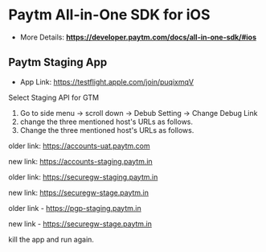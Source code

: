 # Paytm All-in-One SDK for iOS
* More Details: **https://developer.paytm.com/docs/all-in-one-sdk/#ios**

## Paytm Staging App
* App Link: https://testflight.apple.com/join/puqixmqV

Select Staging API for GTM
1. Go to side menu -> scroll down -> Debub Setting -> Change Debug Link
2. change the three mentioned host's URLs as follows.
2. Change the three mentioned host's URLs as follows.

older link: https://accounts-uat.paytm.com

new link:  https://accounts-staging.paytm.in

older link: https://securegw-staging.paytm.in

new link:  https://securegw-stage.paytm.in

older link - https://pgp-staging.paytm.in 

new link - https://securegw-stage.paytm.in

kill the app and run again.




